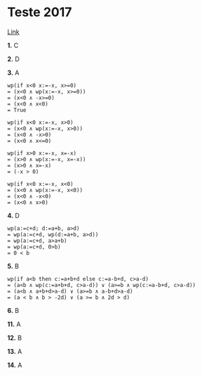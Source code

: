 # Teste 2017

[Link](https://drive.google.com/drive/folders/1foypKpPwrlZPcvGlVv8qEInJQk-u3-gm)

**1.** C

**2.** D

**3.** A

```
wp(if x<0 x:=-x, x>=0)
= (x<0 ∧ wp(x:=-x, x>=0))
= (x<0 ∧ -x>=0)
= (x<0 ∧ x<0)
= True

wp(if x<0 x:=-x, x>0)
= (x<0 ∧ wp(x:=-x, x>0))
= (x<0 ∧ -x>0)
= (x<0 ∧ x<=0)

wp(if x>0 x:=-x, x=-x)
= (x>0 ∧ wp(x:=-x, x=-x))
= (x>0 ∧ x=-x)
= (-x > 0)

wp(if x<0 x:=-x, x<0)
= (x<0 ∧ wp(x:=-x, x<0))
= (x<0 ∧ -x<0)
= (x<0 ∧ x>0)
```

**4.** D

```
wp(a:=c+d; d:=a+b, a>d)
= wp(a:=c+d, wp(d:=a+b, a>d))
= wp(a:=c+d, a>a+b)
= wp(a:=c+d, 0>b)
= 0 < b
```

**5.** B

```
wp(if a<b then c:=a+b+d else c:=a-b+d, c>a-d)
= (a<b ∧ wp(c:=a+b+d, c>a-d)) ∨ (a>=b ∧ wp(c:=a-b+d, c>a-d))
= (a<b ∧ a+b+d>a-d) ∨ (a>=b ∧ a-b+d>a-d)
= (a < b ∧ b > -2d) ∨ (a >= b ∧ 2d > d)
```

**6.** B

**11.** A

**12.** B

**13.** A

**14.** A
